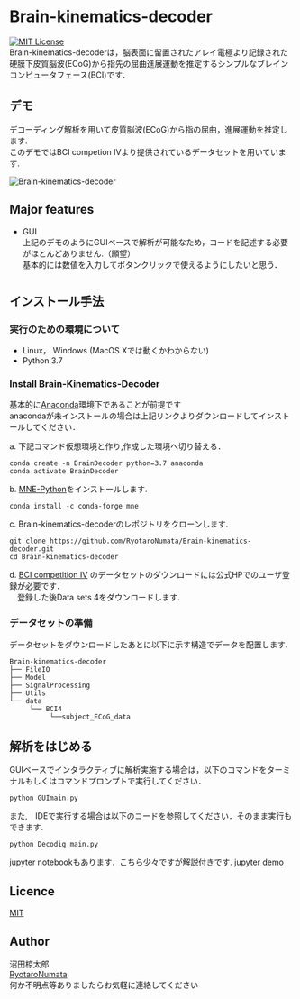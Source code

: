 # Brain-kinematics-decoder
[![MIT License](http://img.shields.io/badge/license-MIT-blue.svg?style=flat)](https://github.com/RyotaroNumata/Brain-kinematics-decoder/blob/master/LICENSE) <br>
Brain-kinematics-decoderは，脳表面に留置されたアレイ電極より記録された硬膜下皮質脳波(ECoG)から指先の屈曲進展運動を推定するシンプルなブレインコンピュータフェース(BCI)です．<br>


## デモ
デコーディング解析を用いて皮質脳波(ECoG)から指の屈曲，進展運動を推定します.<br>
このデモではBCI competion Ⅳより提供されているデータセットを用いています.<br>


![Brain-kinematics-decoder](https://user-images.githubusercontent.com/60598478/74128402-70010180-4c20-11ea-825c-846e36d016f9.gif)

## Major features
- GUI<br>
上記のデモのようにGUIベースで解析が可能なため，コードを記述する必要がほとんどありません.（願望）<br>
基本的には数値を入力してボタンクリックで使えるようにしたいと思う．
#

## インストール手法
### 実行のための環境について
- Linux， Windows (MacOS Xでは動くかわからない)
- Python 3.7

### Install Brain-Kinematics-Decoder
基本的に[Anaconda](https://www.anaconda.com/enterprise/)環境下であることが前提です<br>
anacondaが未インストールの場合は上記リンクよりダウンロードしてインストールしてください．<br>

a. 下記コマンド仮想環境と作り,作成した環境へ切り替える．

```shell
conda create -n BrainDecoder python=3.7 anaconda
conda activate BrainDecoder
```

b. [MNE-Python](https://anaconda.org/conda-forge/mne)をインストールします.

```shell
conda install -c conda-forge mne
```

c. Brain-kinematics-decoderのレポジトリをクローンします.

```shell
git clone https://github.com/RyotaroNumata/Brain-kinematics-decoder.git
cd Brain-kinematics-decoder
```
d. [BCI competition Ⅳ](http://www.bbci.de/competition/iv/) のデータセットのダウンロードには公式HPでのユーザ登録が必要です．<br>　登録した後Data sets 4をダウンロードします.

### データセットの準備 <br>
データセットをダウンロードしたあとに以下に示す構造でデータを配置します.<br>
```
Brain-kinematics-decoder
├── FileIO
├── Model
├── SignalProcessing
├── Utils
└── data
     └── BCI4
          └──subject_ECoG_data
```
## 解析をはじめる<br>
GUIベースでインタラクティブに解析実施する場合は，以下のコマンドをターミナルもしくはコマンドプロンプトで実行してください．<br>
```
python GUImain.py
```
また,　IDEで実行する場合は以下のコードを参照してください．そのまま実行もできます.
```
python Decodig_main.py
```
jupyter notebookもあります．こちら少々ですが解説付きです.
[jupyter demo](https://github.com/RyotaroNumata/Brain-kinematics-decoder/blob/master/Decoding_code_demo.ipynb)


## Licence

[MIT](https://github.com/RyotaroNumata/Brain-kinematics-decoder/blob/master/LICENSE)

## Author
沼田椋太郎<br>
[RyotaroNumata](https://github.com/RyotaroNumata)<br>
何か不明点等ありましたらお気軽に連絡してください